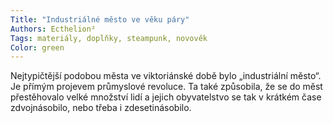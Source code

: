 ```yaml
---
Title: "Industriálné město ve věku páry"
Authors: Ecthelion²
Tags: materiály, doplňky, steampunk, novověk
Color: green
---
```

Nejtypičtější podobou města ve viktoriánské
době bylo „industriální město“. Je přímým projevem
průmyslové revoluce. Ta také způsobila,
že se do měst přestěhovalo velké množství lidí a
jejich obyvatelstvo se tak v krátkém čase zdvojnásobilo,
nebo třeba i zdesetinásobilo.
